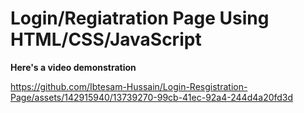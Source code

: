 # Login/Regiatration Page Using HTML/CSS/JavaScript

**Here's a video demonstration**


https://github.com/Ibtesam-Hussain/Login-Resgistration-Page/assets/142915940/13739270-99cb-41ec-92a4-244d4a20fd3d

